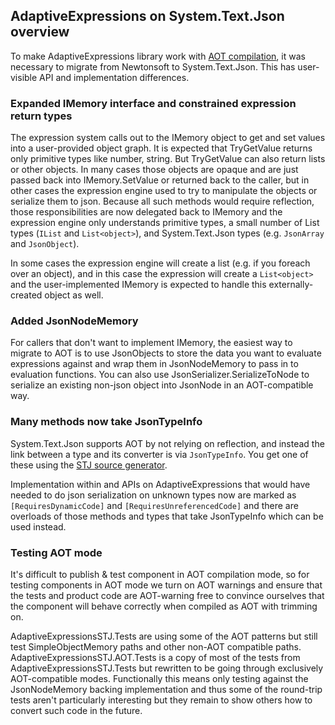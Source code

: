 ## AdaptiveExpressions on System.Text.Json overview

To make AdaptiveExpressions library work with [AOT compilation](https://learn.microsoft.com/en-us/dotnet/core/deploying/native-aot/?tabs=net7%2Cwindows), it was necessary to migrate from Newtonsoft to System.Text.Json. This has user-visible API and implementation differences.

### Expanded IMemory interface and constrained expression return types

The expression system calls out to the IMemory object to get and set values into a user-provided object graph. It is expected that TryGetValue returns only primitive types like number, string. But TryGetValue can also return lists or other objects. In many cases those objects are opaque and are just passed back into IMemory.SetValue or returned back to the caller, but in other cases the expression engine used to try to manipulate the objects or serialize them to json. Because all such methods would require reflection, those responsibilities are now delegated back to IMemory and the  expression engine only understands primitive types, a small number of List types (`IList` and `List<object>`), and System.Text.Json types (e.g. `JsonArray` and `JsonObject`).

In some cases the expression engine will create a list (e.g. if you foreach over an object), and in this case the expression will create a `List<object>` and the user-implemented IMemory is expected to handle this externally-created object as well.

### Added JsonNodeMemory

For callers that don't want to implement IMemory, the easiest way to migrate to AOT is to use JsonObjects to store the data you want to evaluate expressions against and wrap them in JsonNodeMemory to pass in to evaluation functions. You can also use JsonSerializer.SerializeToNode to serialize an existing non-json object into JsonNode in an AOT-compatible way.

### Many methods now take JsonTypeInfo

System.Text.Json supports AOT by not relying on reflection, and instead the link between a type and its converter is via `JsonTypeInfo`. You get one of these using the [STJ source generator](https://learn.microsoft.com/en-us/dotnet/standard/serialization/system-text-json/source-generation?pivots=dotnet-8-0).

Implementation within and APIs on AdaptiveExpressions that would have needed to do json serialization on unknown types now are marked as `[RequiresDynamicCode]` and `[RequiresUnreferencedCode]` and there are overloads of those methods and types that take JsonTypeInfo which can be used instead.

### Testing AOT mode

It's difficult to publish & test component in AOT compilation mode, so for testing components in AOT mode we turn on AOT warnings and ensure that the tests and product code are AOT-warning free to convince ourselves that the component will behave correctly when compiled as AOT with trimming on.

AdaptiveExpressionsSTJ.Tests are using some of the AOT patterns but still test SimpleObjectMemory paths and other non-AOT compatible paths. AdaptiveExpressionsSTJ.AOT.Tests is a copy of most of the tests from AdaptiveExpressionsSTJ.Tests but rewritten to be going through exclusively AOT-compatible modes. Functionally this means only testing against the JsonNodeMemory backing implementation and thus some of the round-trip tests aren't particularly interesting but they remain to show others how to convert such code in the future.